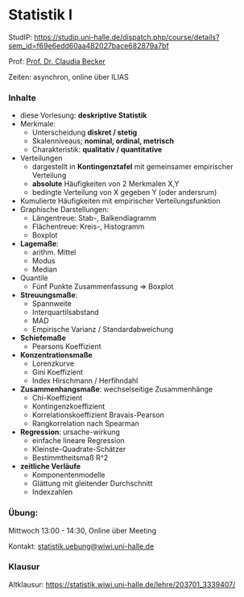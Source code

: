 # Statistik I

StudIP: https://studip.uni-halle.de/dispatch.php/course/details?sem_id=f69e6edd60aa482027bace682879a7bf

Prof: [Prof. Dr. Claudia Becker](https://studip.uni-halle.de:443/dispatch.php/profile?cid=f69e6edd60aa482027bace682879a7bf&username=wifr5)

Zeiten: asynchron, online über ILIAS

### Inhalte

- diese Vorlesung: **deskriptive Statistik**
- Merkmale:
    - Unterscheidung **diskret / stetig**
    - Skalenniveaus; **nominal, ordinal, metrisch**
    - Charakteristik: **qualitativ / quantitative**
- Verteilungen
    - dargestellt in **Kontingenztafel** mit gemeinsamer empirischer Verteilung
    - **absolute** Häufigkeiten von 2 Merkmalen  X,Y 
    - bedingte Verteilung von X gegeben Y (oder andersrum)
- Kumulierte Häufigkeiten mit empirischer Verteilungsfunktion
- Graphische Darstellungen:
    - Längentreue: Stab-, Balkendiagramm
    - Flächentreue: Kreis-, Histogramm
    - Boxplot 
- **Lagemaße**:
    - arithm. Mittel
    - Modus 
    - Median
- Quantile
    - Fünf Punkte Zusammenfassung => Boxplot
- **Streuungsmaße**:
    - Spannweite
    - Interquartilsabstand 
    - MAD
    - Empirische Varianz / Standardabweichung
- **Schiefemaße**
    - Pearsons Koeffizient
- **Konzentrationsmaße**
    - Lorenzkurve
    - Gini Koeffizient
    - Index Hirschmann / Herfihndahl
- **Zusammenhangsmaße**: wechselseitige Zusammenhänge
    - Chi-Koeffizient
    - Kontingenzkoeffizient
    - Korrelationskoeffizient Bravais-Pearson
    - Rangkorrelation nach Spearman
- **Regression**: ursache-wirkung
    - einfache lineare Regression
    - Kleinste-Quadrate-Schätzer
    - Bestimmtheitsmaß R^2
- **zeitliche Verläufe**
    - Komponentenmodelle
    - Glättung mit gleitender Durchschnitt
    - Indexzahlen

### Übung: 

Mittwoch 13:00 - 14:30, Online über Meeting

Kontakt: statistik.uebung@wiwi.uni-halle.de



### Klausur

Altklausur: https://statistik.wiwi.uni-halle.de/lehre/203701_3339407/

